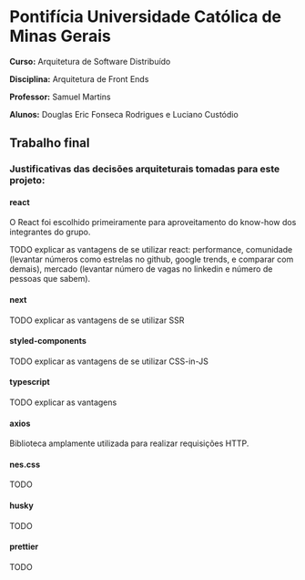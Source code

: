 # Pontifícia Universidade Católica de Minas Gerais

**Curso:** Arquitetura de Software Distribuído

**Disciplina:** Arquitetura de Front Ends

**Professor:** Samuel Martins

**Alunos:** Douglas Eric Fonseca Rodrigues e Luciano Custódio

## Trabalho final

### Justificativas das decisões arquiteturais tomadas para este projeto:

#### react

O React foi escolhido primeiramente para aproveitamento do know-how dos integrantes do grupo.

TODO explicar as vantagens de se utilizar react: performance, comunidade (levantar números como estrelas no github, google trends, e comparar com demais), mercado (levantar número de vagas no linkedin e número de pessoas que sabem).

#### next

TODO explicar as vantagens de se utilizar SSR

#### styled-components

TODO explicar as vantagens de se utilizar CSS-in-JS

#### typescript

TODO explicar as vantagens

#### axios

Biblioteca amplamente utilizada para realizar requisições HTTP. 

#### nes.css

TODO

#### husky

TODO

#### prettier

TODO

